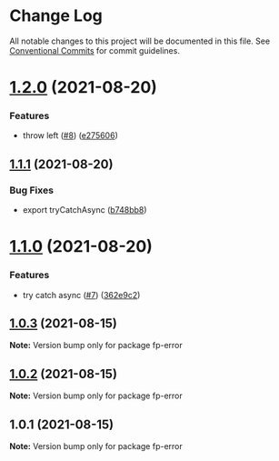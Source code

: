 # Change Log

All notable changes to this project will be documented in this file.
See [Conventional Commits](https://conventionalcommits.org) for commit guidelines.

# [1.2.0](https://github.com/kobiburnley/chain-error/compare/fp-error@1.1.1...fp-error@1.2.0) (2021-08-20)


### Features

* throw left ([#8](https://github.com/kobiburnley/chain-error/issues/8)) ([e275606](https://github.com/kobiburnley/chain-error/commit/e2756061658dc5a0bf87502365f7239cdab803fe))





## [1.1.1](https://github.com/kobiburnley/chain-error/compare/fp-error@1.1.0...fp-error@1.1.1) (2021-08-20)


### Bug Fixes

* export tryCatchAsync ([b748bb8](https://github.com/kobiburnley/chain-error/commit/b748bb8c822fa43f7a3b6958e7b219c471093c23))





# [1.1.0](https://github.com/kobiburnley/chain-error/compare/fp-error@1.0.3...fp-error@1.1.0) (2021-08-20)


### Features

* try catch async ([#7](https://github.com/kobiburnley/chain-error/issues/7)) ([362e9c2](https://github.com/kobiburnley/chain-error/commit/362e9c2ae199aa7ea7cc2c09a6507ae8c316cc1c))





## [1.0.3](https://github.com/kobiburnley/chain-error/compare/fp-error@1.0.2...fp-error@1.0.3) (2021-08-15)

**Note:** Version bump only for package fp-error





## [1.0.2](https://github.com/kobiburnley/chain-error/compare/fp-error@1.0.1...fp-error@1.0.2) (2021-08-15)

**Note:** Version bump only for package fp-error





## 1.0.1 (2021-08-15)

**Note:** Version bump only for package fp-error
